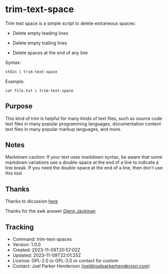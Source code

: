 # trim-text-space

Trim text space is a simple script to delete extraneous spaces:

  * Delete empty leading lines

  * Delete empty trailing lines

  * Delete spaces at the end of any line

Syntax:

```sh
stdin | trim-text-space
```

Example:
```
cat file.txt | trim-text-space
```

## Purpose

This kind of trim is helpful for many kinds of text files, such as source code
text files in many popular programming languages, documentation content text
files in many popular markup languages, and more.

## Notes

Markdown caution: If your text uses markdown syntax, be aware that some markdown
variations use a double-space at the end of a line to indicate a line break.
If you need the double-space at the end of a line, then don't use this tool

## Thanks

Thanks to dicussion [here](https://stackoverflow.com/questions/7359527/removing-trailing-starting-newlines-with-sed-awk-tr-and-friends)

Thanks for the awk answer [Glenn Jackman](https://stackoverflow.com/users/7552/glenn-jackman)

## Tracking

* Command: trim-text-spaces
* Version: 1.0.0
* Created: 2023-11-09T20:57:02Z
* Updated: 2023-11-09T22:01:25Z
* License: GPL-2.0 or GPL-3.0 or contact for custom
* Contact: Joel Parker Henderson (joel@joelparkerhenderson.com)
 